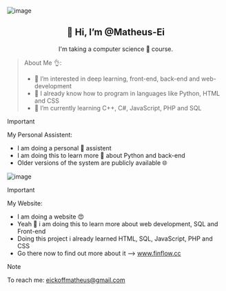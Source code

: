 ![image]([https://github.com/Matheus-Ei/Matheus-Ei/assets/127603510/f1fe0e15-845d-4d4a-baae-712fe3fd16ce](https://camo.githubusercontent.com/3627c8c5c98aca844ff293f20bc6a09298ea8a771d6eb82075e4a3841b1159fa/68747470733a2f2f63617073756c652d72656e6465722e76657263656c2e6170702f6170693f747970653d776176696e6726636f6c6f723d666639316134266865696768743d3132302673656374696f6e3d686561646572))
<div align="center">
<h2>👋 Hi, I’m @Matheus-Ei</h2>
<p>I'm taking a computer science 🤖 course.</p>
</div>

> About Me 👌:
> - 👀 I’m interested in deep learning, front-end, back-end and web-development
> - 🧨 I already know how to program in languages ​​like Python, HTML and CSS
> - 🌱 I’m currently learning C++, C#, JavaScript, PHP and SQL

> [!IMPORTANT]
> My Personal Assistent:
> - I am doing a personal 🤖 assistent 
> - I am doing this to learn more 📖 about Python and back-end
> - Older versions of the system are publicly available 🌐

![image](https://github.com/Matheus-Ei/Matheus-Ei/assets/127603510/f1fe0e15-845d-4d4a-baae-712fe3fd16ce)

> [!IMPORTANT]
> My Website:
> - I am doing a website 😍
> - Yeah 🎃 i am doing this to learn more about web development, SQL and Front-end
> - Doing this project i already learned HTML, SQL, JavaScript, PHP and CSS
> - Go there now to find out more about it --> www.finflow.cc

> [!NOTE]
> To reach me: eickoffmatheus@gmail.com
